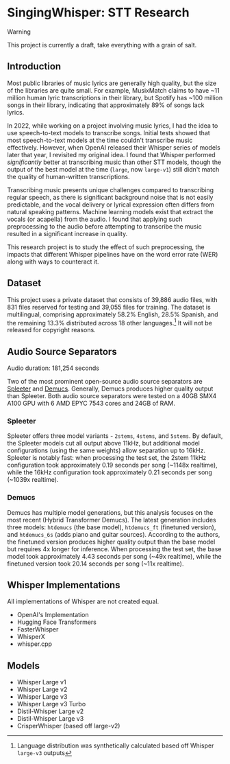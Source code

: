 # SingingWhisper: STT Research

> [!WARNING]  
> This project is currently a draft, take everything with a grain of salt.

## Introduction
Most public libraries of music lyrics are generally high quality, but the size of the libraries are quite small. For example, MusixMatch claims to have ~11 million human lyric transcriptions in their library, but Spotify has ~100 million songs in their library, indicating that approximately 89% of songs lack lyrics.

In 2022, while working on a project involving music lyrics, I had the idea to use speech-to-text models to transcribe songs. Initial tests showed that most speech-to-text models at the time couldn't transcribe music effectively. However, when OpenAI released their Whisper series of models later that year, I revisited my original idea. I found that Whisper performed *significantly* better at transcribing music than other STT models, though the output of the best model at the time (`large`, now `large-v1`) still didn't match the quality of human-written transcriptions.

Transcribing music presents unique challenges compared to transcribing regular speech, as there is significant background noise that is not easily predictable, and the vocal delivery or lyrical expression often differs from natural speaking patterns. Machine learning models exist that extract the vocals (or acapella) from the audio. I found that applying such preprocessing to the audio before attempting to transcribe the music resulted in a significant increase in quality. 

This research project is to study the effect of such preprocessing, the impacts that different Whisper pipelines have on the word error rate (WER) along with ways to counteract it.

## Dataset

This project uses a private dataset that consists of 39,886 audio files, with 831 files reserved for testing and 39,055 files for training. The dataset is multilingual, comprising approximately 58.2% English, 28.5% Spanish, and the remaining 13.3% distributed across 18 other languages.[^1] It will not be released for copyright reasons.

[^1]: Language distribution was synthetically calculated based off Whisper `large-v3` outputs

## Audio Source Separators
Audio duration: 181,254 seconds

Two of the most prominent open-source audio source separators are [Spleeter](https://github.com/deezer/spleeter) and [Demucs](https://github.com/facebookresearch/demucs). Generally, Demucs produces higher quality output than Spleeter. Both audio source separators were tested on a 40GB SMX4 A100 GPU with 6 AMD EPYC 7543 cores and 24GB of RAM.

### Spleeter
Spleeter offers three model variants - `2stems`, `4stems`, and `5stems`. By default, the Spleeter models cut all output above 11kHz, but additional model configurations (using the same weights) allow separation up to 16kHz. Spleeter is notably fast: when processing the test set, the 2stem 11kHz configuration took approximately 0.19 seconds per song (~1148x realtime), while the 16kHz configuration took approximately 0.21 seconds per song (~1039x realtime).

### Demucs
Demucs has multiple model generations, but this analysis focuses on the most recent (Hybrid Transformer Demucs). The latest generation includes three models: `htdemucs` (the base model), `htdemucs_ft` (finetuned version), and `htdemucs_6s` (adds piano and guitar sources). According to the authors, the finetuned version produces higher quality output than the base model but requires 4x longer for inference. When processing the test set, the base model took approximately 4.43 seconds per song (~49x realtime), while the finetuned version took 20.14 seconds per song (~11x realtime).

## Whisper Implementations

All implementations of Whisper are not created equal. 

- OpenAI's Implementation
- Hugging Face Transformers
- FasterWhisper
- WhisperX
- whisper.cpp

## Models

- Whisper Large v1
- Whisper Large v2
- Whisper Large v3
- Whisper Large v3 Turbo
- Distil-Whisper Large v2
- Distil-Whisper Large v3
- CrisperWhisper (based off large-v2)